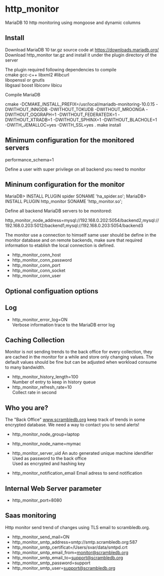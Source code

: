 http_monitor
============

MariaDB 10 http monitoring using mongoose and dynamic columns 

Install
-------

Download MariaDB 10 tar.gz source code at https://downloads.mariadb.org/ 
Download http_monitor tar.gz and install it under the plugin directory of the server 

The plugin required following dependencies to compile   
cmake
gcc-c++
libxml2
#libcurl  
libopenssl or gnutls  
libgsasl 
boost
libiconv
libicu

Compile MariaDB 
 
cmake -DCMAKE_INSTALL_PREFIX=/usr/local/mariadb-monitoring-10.0.15 -DWITHOUT_INNODB -DWITHOUT_TOKUDB -DWITHOUT_MROONGA -DWITHOUT_OQGRAPH=1 -DWITHOUT_FEDERATEDX=1 -DWITHOUT_XTRADB=1 -DWITHOUT_SPHINX=1 -DWITHOUT_BLACHOLE=1 -DWITH_JEMALLOC=yes -DWITH_SSL=yes  .
make install  
 
Minimum configuration for the monitored servers 
-----------------------------------------------
performance_schema=1

Define a user with super privilege on all backend you need to monitor  
 

Mininum configuration for the monitor  
-------------------------------------

MariaDB> INSTALL PLUGIN spider SONAME 'ha_spider.so'; 
MariaDB> INSTALL PLUGIN http_monitor SONAME 'http_monitor.so'; 

Define all backend MariaDB servers to be monitored:  

http_monitor_node_address=mysql://192.168.0.202:5054/backend2,mysql://192.168.0.203:5012/backend1,mysql://192.168.0.203:5054/backend3

The monitor use a connection to himself same user should be define in the monitor database and on remote backends, make sure that required information to etablish the local connection is defined.

- http_monitor_conn_host 
- http_monitor_conn_password 
- http_monitor_conn_port 
- http_monitor_conn_socket 
- http_monitor_conn_user 

Optional configuation options
-----------------------------
 
Log 
---
- http_monitor_error_log=ON  
    Verbose information trace to the MariaDB error log 
 
Caching Collection 
------------------
Monitor is not sending trends to the back office for every collection, they are cached in the monitor for a while and store only changing values. The default values should be fine but can be adjusted when workload consume to many bandwidth.  

- http_monitor_history_length=100  
    Number of entry to keep in history queue 
- http_monitor_refresh_rate=10  
    Collect rate in second

Who you are? 
-----------
The "Back Office" www.scrambledb.org keep track of trends in some encrypted database. 
We need a way to contact you to send alerts!
     
- http_monitor_node_group=laptop
- http_monitor_node_name=mymac

- http_monitor_server_uid 
   An auto generated unique machine idendifier 
   Used as password to the back office  
   Used as encrypted and hashing key 
 
- http_monitor_notification_email 
   Email adress to send notification 
 
Internal Web Server parameter 
-----------------------------
- http_monitor_port=8080
 
Saas monitoring 
----------------
Http monitor send trend of changes using TLS email to scrambledb.org. 

- http_monitor_send_mail=ON   
- http_monitor_smtp_address=smtp://smtp.scrambledb.org:587 
- http_monitor_smtp_certificat=/Users/svar/data/smtpd.crt 
- http_monitor_smtp_email_from=monitor@scrambledb.org 
- http_monitor_smtp_email_to=support@scrambledb.org 
- http_monitor_smtp_password=support 
- http_monitor_smtp_user=support@scrambledb.org 

